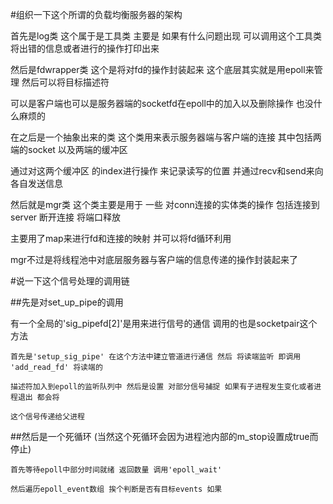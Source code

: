 #组织一下这个所谓的负载均衡服务器的架构

首先是log类 这个属于是工具类 主要是 如果有什么问题出现 可以调用这个工具类将出错的信息或者进行的操作打印出来

然后是fdwrapper类 这个是将对fd的操作封装起来 这个底层其实就是用epoll来管理 然后可以将目标描述符

可以是客户端也可以是服务器端的socketfd在epoll中的加入以及删除操作 也没什么麻烦的

在之后是一个抽象出来的类 这个类用来表示服务器端与客户端的连接 其中包括两端的socket 以及两端的缓冲区 

通过对这两个缓冲区 的index进行操作 来记录读写的位置 并通过recv和send来向各自发送信息

然后就是mgr类 这个类主要是用于 一些 对conn连接的实体类的操作 包括连接到server 断开连接 将端口释放

主要用了map来进行fd和连接的映射 并可以将fd循环利用

mgr不过是将线程池中对底层服务器与客户端的信息传递的操作封装起来了

#说一下这个信号处理的调用链 

##先是对set_up_pipe的调用
    
有一个全局的'sig_pipefd[2]'是用来进行信号的通信 调用的也是socketpair这个方法 

    首先是'setup_sig_pipe' 在这个方法中建立管道进行通信 然后 将读端监听 即调用 'add_read_fd' 将读端的
    
    描述符加入到epoll的监听队列中 然后是设置 对部分信号捕捉 如果有子进程发生变化或者进程退出 都会将

    这个信号传递给父进程

##然后是一个死循环  (当然这个死循环会因为进程池内部的m_stop设置成true而停止)

    首先等待epoll中部分时间就绪 返回数量 调用'epoll_wait'

    然后遍历epoll_event数组 挨个判断是否有目标events 如果

